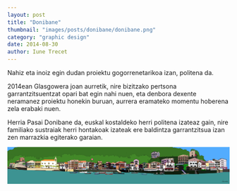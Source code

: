 ```yaml
---
layout: post
title: "Donibane"
thumbnail: "images/posts/donibane/donibane.png"
category: "graphic design"
date: 2014-08-30
author: Iune Trecet
---
```


Nahiz eta inoiz egin dudan proiektu gogorrenetarikoa izan, politena da.

2014ean Glasgowera joan aurretik, nire bizitzako pertsona garrantzitsuentzat opari bat egin nahi nuen, eta denbora
dexente neramanez proiektu honekin buruan, aurrera eramateko momentu hoberena zela erabaki nuen.

Herria Pasai Donibane da, euskal kostaldeko herri politena izateaz gain, nire familiako sustraiak herri hontakoak
izateak ere baldintza garrantzitsua izan zen marrazkia egiterako garaian.

<img src="/images/posts/donibane/donibane.jpg" alt="Donibane">

